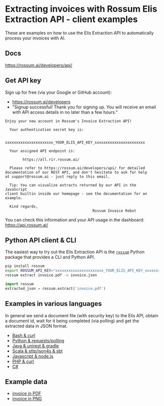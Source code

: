# Extracting invoices with Rossum Elis Extraction API - client examples

These are examples on how to use the Elis Extraction API to automatically process your invoices with AI.

## Docs

https://rossum.ai/developers/api/

## Get API key

Sign up for free (via your Google or GitHub account):

- https://rossum.ai/developers
- "Signup successful! Thank you for signing up. You will receive an email with API access details in no later than a few hours."

```
Enjoy your new account in Rossum's Invoice Extraction API!

  Your authentication secret key is:

        xxxxxxxxxxxxxxxxxxxxxx_YOUR_ELIS_API_KEY_xxxxxxxxxxxxxxxxxxxxxxx

  Your assigned API endpoint is:

        https://all.rir.rossum.ai/

  Please refer to https://rossum.ai/developers/api/ for detailed
documentation of our REST API, and don't hesitate to ask for help
at support@rossum.ai - just reply to this email.

  Tip: You can visualize extracts returned by our API in the JavaScript
client builtin inside our homepage - see the documentation for an
example.

  Kind regards,
                                        Rossum Invoice Robot
```

You can check this information and your API usage in the dashboard: https://api.rossum.ai/

## Python API client & CLI

The easiest way to try out the Elis Extraction API
is the [`rossum`](https://github.com/rossumai/rossum-api-python-client)
Python package that provides a CLI and Python API.

```bash
pip install rossum
export ROSSUM_API_KEY="xxxxxxxxxxxxxxxxxxxxxx_YOUR_ELIS_API_KEY_xxxxxxxxxxxxxxxxxxxxxxx"
rossum extract invoice.pdf -o invoice.json
```

```python
import rossum
extracted_json = rossum.extract('invoice.pdf')
```

## Examples in various languages

In general we send a document file (with security key) to the Elis API, obtain a document id, wait for it being completed (via polling) and get the extracted data in JSON format.

- [Bash & curl](bash-curl/)
- [Python & requests/polling](python-requests/)
- [Java & unirest & gradle](java-unirest/)
- [Scala & sttp/json4s & sbt](scala-sttp/)
- [Javascript & node.js](javascript-nodejs/)
- [PHP & curl](php-curl/)
- [C#](c-sharp/)

## Example data

- [invoice in PDF](data/invoice.pdf)
- [invoice in PNG](data/invoice.png)
